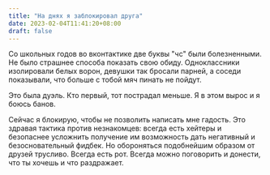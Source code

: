```yaml
---
title: "На днях я заблокировал друга"
date: 2023-02-04T11:41:20+08:00
draft: false
---
```


Со школьных годов во вконтактике две буквы "чс" были болезненными. Не было
страшнее способа показать свою обиду. Одноклассники изолировали белых ворон,
девушки так бросали парней, а соседи показывали, что больше с тобой мяч пинать
не пойдут. 

Это была дуэль. Кто первый, тот пострадал меньше. Я в этом вырос и я боюсь
банов.

Сейчас я блокирую, чтобы не позволить написать мне гадость. Это здравая тактика
против незнакомцев: всегда есть хейтеры и безопаснее усложнить получение им
возможность дать негативный и безосновательный фидбек. Но обороняться
подобнейшим образом от друзей трусливо. Всегда есть рот. Всегда можно поговорить
и донести, что ты хочешь и что раздражает.
